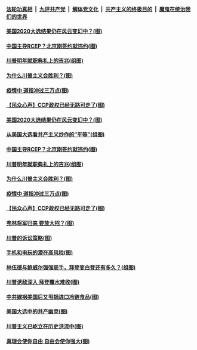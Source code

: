 ####  [法轮功真相](../../../../basic/blob/master/README.md?t=11281231) &nbsp;|&nbsp; [九评共产党](../../../../9ping.md/blob/master/README.md?t=11281231) &nbsp;|&nbsp; [解体党文化](../../../../jtdwh.md/blob/master/README.md?t=11281231)  &nbsp;|&nbsp; [共产主义的终极目的](../../../../gczydzjmd.md/blob/master/README.md?t=11281231) &nbsp;|&nbsp; [魔鬼在统治我们的世界](../../../../mgztzwmdsj.md/blob/master/README.md?t=11281231) 

#### [美国2020大选结果仍在风云变幻中？(图)](../pages/p4/953994.md?t=11281231) 

#### [中国主导RCEP？北京刚签约就违约(图)](../pages/p4/953992.md?t=11281231) 

#### [川普明年就职典礼上的吉兆(组图)](../pages/p4/953937.md?t=11281231) 

#### [为什么川普主义会胜利？(图)](../pages/p4/953988.md?t=11281231) 

#### [疫情中 道指冲过三万点(图)](../pages/p4/953993.md?t=11281231) 

#### [【民众心声】CCP政权已经无路可走了(图)](../pages/p4/953447.md?t=11281231) 

#### [美国2020大选结果仍在风云变幻中？(图)](../pages/p4/953994.md?t=11281231) 

#### [从美国大选看共产主义炒作的“平等”(组图)](../pages/p4/953997.md?t=11281231) 

#### [中国主导RCEP？北京刚签约就违约(图)](../pages/p4/953992.md?t=11281231) 

#### [川普明年就职典礼上的吉兆(组图)](../pages/p4/953937.md?t=11281231) 

#### [为什么川普主义会胜利？(图)](../pages/p4/953988.md?t=11281231) 

#### [疫情中 道指冲过三万点(图)](../pages/p4/953993.md?t=11281231) 

#### [【民众心声】CCP政权已经无路可走了(图)](../pages/p4/953447.md?t=11281231) 

#### [弗林将军归来 要放大招？(图)](../pages/p4/953989.md?t=11281231) 

#### [川普的诉讼策略(图)](../pages/p4/953976.md?t=11281231) 





#### [手机和电玩的潜在高风险(图)](../pages/p4/953908.md?t=11281231) 

#### [林伍德与鲍威尔强强联手，拜登变白登还有多久？(组图)](../pages/p4/953905.md?t=11281231) 

#### [川普诱敌深入 拜登覆水难收(图)](../pages/p4/953901.md?t=11281231) 

#### [中共嫁祸美国后又甩锅进口冷链食品(图)](../pages/p4/953898.md?t=11281231) 

#### [美国大选中的共产幽灵(图)](../pages/p4/953895.md?t=11281231) 

#### [川普主义已屹立在历史洪流中(图)](../pages/p4/953894.md?t=11281231) 

#### [真理会使你自由 自由会使你强大(图)](../pages/p4/953876.md?t=11281231) 

